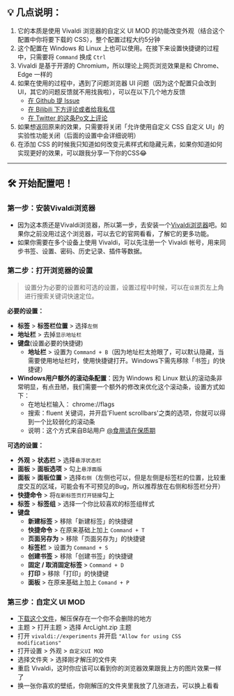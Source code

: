 ## 💡 **几点说明：**

1. 它的本质是使用 Vivaldi 浏览器的自定义 UI MOD 的功能改变外观（结合这个配置中你将要下载的 CSS），整个配置过程大约5分钟
2. 这个配置在 Windows 和 Linux 上也可以使用。在接下来设置快捷键的过程中，只需要将 `Command` 换成 `Ctrl`
3. Vivaldi 是基于开源的 Chromium，所以理论上网页浏览效果是和 Chrome、 Edge 一样的
4. 如果在使用的过程中，遇到了问题浏览器 UI 问题（因为这个配置只会改到UI，其它的问题反馈就不用找我啦），可以在以下几个地方反馈
    - [在 Github 提 Issue](https://github.com/tovifun/VivalArc/issues)
    - [在 Bilibili 下方评论或者给我私信](https://www.bilibili.com/video/BV1fe4y1a7WQ/)
    - [在 Twitter 的这条Po文上评论](https://twitter.com/tovizhong/status/1563447293600493569)
5. 如果想返回原来的效果，只需要将关闭「允许使用自定义 CSS 自定义 UI」的实验性功能关闭（后面的设置中会详细说明）
6. 在添加 CSS 的时候我只知道如何改变元素样式和隐藏元素，如果你知道如何实现更好的效果，可以跟我分享一下你的CSS😂

---
## 🛠️ 开始配置吧！

### 第一步：安装Vivaldi浏览器

- 因为这本质还是Vivaldi浏览器，所以第一步，去安装一个[Vivaldi浏览器](https://vivaldi.com)吧。如果你之前没用过这个浏览器，可以去它的官网看看，了解它的更多功能。
- 如果你需要在多个设备上使用 Vivaldi，可以先注册一个 Vivaldi 帐号，用来同步书签、设置、密码、历史记录、插件等数据。

### 第二步：打开浏览器的设置
> 设置分为必要的设置和可选的设置，设置过程中时候，可以在`设置`页左上角进行搜索关键词快速定位。

**必要的设置：**
- **标签** > **标签栏位置** > 选择`左侧`
- **地址栏** > 去掉`显示地址栏`
- **键盘**(设置必要的快捷键)
    - **地址栏** > 设置为 `Command + B`（因为地址栏太抢眼了，可以默认隐藏，当需要使用地址栏时，使用快捷键打开。Windows下需先移除「书签」的快捷键）
- **Windows用户额外的滚动条配置**：因为 Windows 和 Linux 默认的滚动条非常明显，有点丑陋，我们需要一个额外的修改来优化这个滚动条，设置方式如下：
  - 在地址栏输入： chrome://flags
  - 搜索：fluent 关键词，并开启'Fluent scrollbars'之类的选项，你就可以得到一个比较弱化的滚动条
  - 说明：这个方式来自B站用户 [@食用请在保质期](https://space.bilibili.com/13364811)

**可选的设置：**
- **外观** > **状态栏** > 选择`悬浮状态栏`
- **面板** > **面板选项** > 勾上`悬浮面版`
- **面板** > **面板位置** > 选择`右侧`（左侧也可以，但是左侧是标签栏的位置，比较重度交互的区域，可能会有不可预见的Bug，所以推荐放在右侧和标签栏分开）
- **快捷命令** > 将`在新标签页打开链接`勾上
- **标签** > **标签组** > 选择一个你比较喜欢的标签组样式
- **键盘**
    - **新建标签** > 移除「新建标签」的快捷键
    - **快捷命令** > 在原来基础上加上 `Command + T`
    - **页面另存为** > 移除「页面另存为」的快捷键
    - **标签栏** > 设置为 `Command + S`
    - **创建书签** > 移除「创建书签」的快捷键
    - **固定 / 取消固定标签** > `Command + D`
    - **打印** > 移除「打印」的快捷键
    - **面板** > 在原来基础上加上 `Comand + P`

### 第三步：自定义 UI MOD

- [下载这个文件](https://github.com/tovifun/VivalArc/archive/refs/heads/main.zip)，解压保存在一个你不会删除的地方
- 主题 > 打开主题 >  选择 ArcLight.zip 主题
- 打开 `vivaldi://experiments` 并开启  `"Allow for using CSS modifications"`
- 打开设置 > 外观 > `自定义UI MOD`
- 选择文件夹 > 选择刚才解压的文件夹
- 重启 Vivaldi，这时你应该可以看到你的浏览器效果跟我上方的图片效果一样了
- 换一张你喜欢的壁纸，你刚解压的文件夹里我放了几张进去，可以换上看看